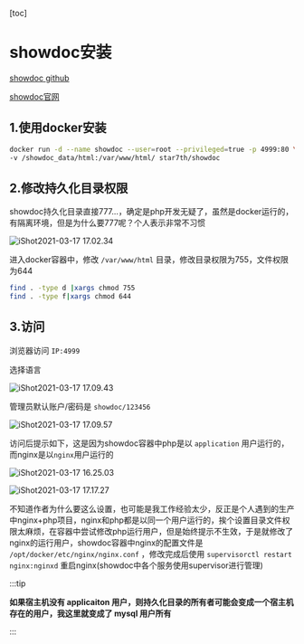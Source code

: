 [toc]



# showdoc安装

[showdoc github](https://github.com/star7th/showdoc)

[showdoc官网](https://www.showdoc.com.cn/)



## 1.使用docker安装

```sh
docker run -d --name showdoc --user=root --privileged=true -p 4999:80 \
-v /showdoc_data/html:/var/www/html/ star7th/showdoc
```



## 2.修改持久化目录权限

showdoc持久化目录直接777...，确定是php开发无疑了，虽然是docker运行的，有隔离环境，但是为什么要777呢？个人表示非常不习惯

![iShot2021-03-17 17.02.34](https://gitea.pptfz.cn/pptfz/picgo-images/raw/branch/master/img/iShot2021-03-17%2017.02.34.png)

进入docker容器中，修改 `/var/www/html` 目录，修改目录权限为755，文件权限为644

```sh
find . -type d |xargs chmod 755
find . -type f|xargs chmod 644
```



## 3.访问

浏览器访问 `IP:4999`

选择语言

![iShot2021-03-17 17.09.43](https://gitea.pptfz.cn/pptfz/picgo-images/raw/branch/master/img/iShot2021-03-17%2017.09.43.png)



管理员默认账户/密码是 `showdoc/123456`

![iShot2021-03-17 17.09.57](https://gitea.pptfz.cn/pptfz/picgo-images/raw/branch/master/img/iShot2021-03-17%2017.09.57.png)

访问后提示如下，这是因为showdoc容器中php是以 `application` 用户运行的，而nginx是以`nginx`用户运行的

![iShot2021-03-17 16.25.03](https://gitea.pptfz.cn/pptfz/picgo-images/raw/branch/master/img/iShot2021-03-17%2016.25.03.png)





![iShot2021-03-17 17.17.27](https://gitea.pptfz.cn/pptfz/picgo-images/raw/branch/master/img/iShot2021-03-17%2017.17.27.png)



不知道作者为什么要这么设置，也可能是我工作经验太少，反正是个人遇到的生产中nginx+php项目，nginx和php都是以同一个用户运行的，挨个设置目录文件权限太麻烦，在容器中尝试修改php运行用户，但是始终提示不生效，于是就修改了nginx的运行用户，showdoc容器中nginx的配置文件是 `/opt/docker/etc/nginx/nginx.conf` ，修改完成后使用 `supervisorctl restart nginx:nginxd` 重启nginx(showdoc中各个服务使用supervisor进行管理)

:::tip

**如果宿主机没有 applicaiton 用户，则持久化目录的所有者可能会变成一个宿主机存在的用户，我这里就变成了 mysql 用户所有**

:::
